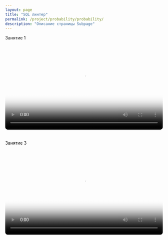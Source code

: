 ```yaml
---
layout: page
title: "SQL линтер"
permalink: /project/probability/probability/
description: "Описание страницы Subpage"
---
```


Занятие 1 

<video width="100%" controls poster="/path/to/poster.jpg" style="border-radius: 8px; margin: 20px 0;">
  <source src="https://disk.yandex.ru/i/DmSBEdRtx9B_Nw" type="video/mp4">
</video>


Занятие 3

<video width="100%" controls poster="/path/to/poster.jpg" style="border-radius: 8px; margin: 20px 0;">
  <source src="https://disk.yandex.ru/d/HSzUHScWr8P6tg/GMT20250915-165624_Recording_1920x1080.mp4" type="video/mp4">
</video>
